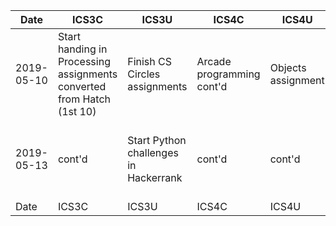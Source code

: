 | Date | ICS3C | ICS3U | ICS4C | ICS4U | Maksim |
|---|---|---|---|---|---|
| 2019-05-10 | Start handing in Processing assignments converted from Hatch (1st 10) | Finish CS Circles assignments | Arcade programming cont'd | Objects assignment | tkinter exploration > METAR program
| 2019-05-13 | cont'd | Start Python challenges in Hackerrank | cont'd | cont'd | See PB re opening GitHub text files; tkinter cont'd
| Date | ICS3C | ICS3U | ICS4C | ICS4U | Maksim |
